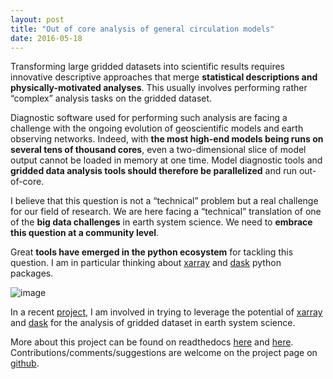 ```yaml
---
layout: post
title: "Out of core analysis of general circulation models"
date: 2016-05-18
---
```


Transforming large gridded datasets into scientific results requires
innovative descriptive approaches that merge **statistical descriptions and
physically-motivated analyses**. This usually involves performing rather
“complex” analysis tasks on the gridded dataset.

Diagnostic software used for performing such analysis are facing a challenge
with the ongoing evolution of geoscientific models and earth observing networks.
Indeed, with **the most high-end models being runs on several tens of thousand
cores**, even a two-dimensional slice of model output cannot be loaded in memory
at one time. Model diagnostic tools and **gridded data analysis tools should
therefore be parallelized** and run out-of-core.

I believe that this question is not a “technical” problem but a real challenge
for our field of research. We are here facing a “technical” translation of one
of the **big data challenges** in earth system science. We need to **embrace
this question at a community level**.

Great **tools have emerged in the python ecosystem** for tackling this question.
I am in particular thinking about [xarray](https://github.com/pydata/xarray) and
[dask](http://dask.pydata.org) python packages.


![image]({{site.baseurl}}/img/dataset-diagram-logo.png "xarray logo")



In a recent [project](http://oocgcm.readthedocs.io/en/latest/index.html), I am
involved in  trying to leverage the potential of
[xarray](https://github.com/pydata/xarray) and
[dask](http://dask.pydata.org)
for the analysis of gridded dataset in earth system science.

More about this project can be found on readthedocs
[here](http://oocgcm.readthedocs.io/en/latest/out-of-core.html) and
[here](http://oocgcm.readthedocs.io/en/latest/why-xarray-and-dask.html).
Contributions/comments/suggestions are welcome on the project page on
[github](https://github.com/lesommer/oocgcm).
